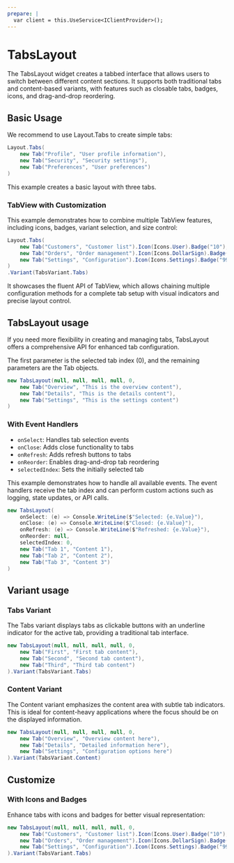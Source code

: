 ```yaml
---
prepare: |
  var client = this.UseService<IClientProvider>();
---
```


# TabsLayout

The TabsLayout widget creates a tabbed interface that allows users to switch between different content sections. It supports both traditional tabs and content-based variants, with features such as closable tabs, badges, icons, and drag-and-drop reordering.

## Basic Usage

We recommend to use Layout.Tabs to create simple tabs:

```csharp demo-tabs
Layout.Tabs(
    new Tab("Profile", "User profile information"),
    new Tab("Security", "Security settings"),
    new Tab("Preferences", "User preferences")
)
```

This example creates a basic layout with three tabs.

### TabView with Customization

This example demonstrates how to combine multiple TabView features, including icons, badges, variant selection, and size control:

```csharp demo-tabs
Layout.Tabs(
    new Tab("Customers", "Customer list").Icon(Icons.User).Badge("10"),
    new Tab("Orders", "Order management").Icon(Icons.DollarSign).Badge("0"),
    new Tab("Settings", "Configuration").Icon(Icons.Settings).Badge("999")
)
.Variant(TabsVariant.Tabs)
```

It showcases the fluent API of TabView, which allows chaining multiple configuration methods for a complete tab setup with visual indicators and precise layout control.

## TabsLayout usage

If you need more flexibility in creating and managing tabs, TabsLayout offers a comprehensive API for enhanced tab configuration.

The first parameter is the selected tab index (0), and the remaining parameters are the Tab objects.

```csharp demo-tabs
new TabsLayout(null, null, null, null, 0,
    new Tab("Overview", "This is the overview content"),
    new Tab("Details", "This is the details content"),
    new Tab("Settings", "This is the settings content")
)
```

### With Event Handlers

- `onSelect`: Handles tab selection events
- `onClose`: Adds close functionality to tabs
- `onRefresh`: Adds refresh buttons to tabs
- `onReorder`: Enables drag-and-drop tab reordering
- `selectedIndex`: Sets the initially selected tab

This example demonstrates how to handle all available events. The event handlers receive the tab index and can perform custom actions such as logging, state updates, or API calls.

```csharp demo-tabs
new TabsLayout(
    onSelect: (e) => Console.WriteLine($"Selected: {e.Value}"),
    onClose: (e) => Console.WriteLine($"Closed: {e.Value}"),
    onRefresh: (e) => Console.WriteLine($"Refreshed: {e.Value}"),
    onReorder: null,
    selectedIndex: 0,
    new Tab("Tab 1", "Content 1"),
    new Tab("Tab 2", "Content 2"),
    new Tab("Tab 3", "Content 3")
)
```
## Variant usage

### Tabs Variant

The Tabs variant displays tabs as clickable buttons with an underline indicator for the active tab, providing a traditional tab interface.

```csharp demo-tabs
new TabsLayout(null, null, null, null, 0,
    new Tab("First", "First tab content"),
    new Tab("Second", "Second tab content"),
    new Tab("Third", "Third tab content")
).Variant(TabsVariant.Tabs)
```

### Content Variant

The Content variant emphasizes the content area with subtle tab indicators. This is ideal for content-heavy applications where the focus should be on the displayed information.

```csharp demo-tabs
new TabsLayout(null, null, null, null, 0,
    new Tab("Overview", "Overview content here"),
    new Tab("Details", "Detailed information here"),
    new Tab("Settings", "Configuration options here")
).Variant(TabsVariant.Content)
```
## Customize

### With Icons and Badges

Enhance tabs with icons and badges for better visual representation:

```csharp demo-tabs
new TabsLayout(null, null, null, null, 0,
    new Tab("Customers", "Customer list").Icon(Icons.User).Badge("10"),
    new Tab("Orders", "Order management").Icon(Icons.DollarSign).Badge("0"),
    new Tab("Settings", "Configuration").Icon(Icons.Settings).Badge("999")
).Variant(TabsVariant.Tabs)
```

<WidgetDocs Type="Ivy.TabsLayout" ExtensionTypes="Ivy.Views.Tabs.TabsLayoutExtensions" SourceUrl="https://github.com/Ivy-Interactive/Ivy-Framework/blob/main/Ivy/Widgets/TabsLayout/TabsLayout.cs"/>

